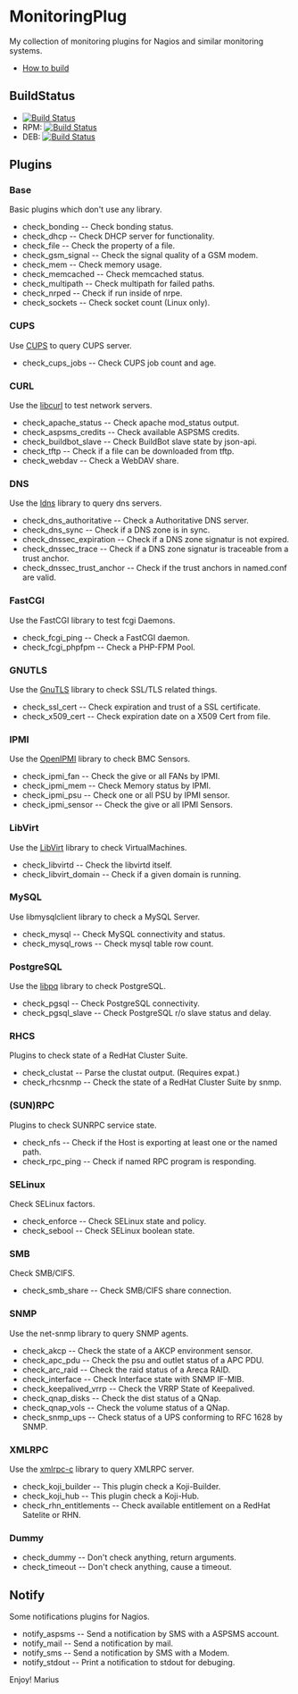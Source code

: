 # MonitoringPlug


My collection of monitoring plugins for Nagios and similar monitoring systems.

* [How to build](https://github.com/MonitoringPlug/monitoringplug/wiki/HowToBuild)

## BuildStatus

 * [![Build Status](https://jenkins.durchmesser.ch/job/monitoringplug/badge/icon)](https://jenkins.durchmesser.ch/job/monitoringplug/)
  * RPM: [![Build Status](https://jenkins.durchmesser.ch/job/dist-rpm/badge/icon)](https://jenkins.durchmesser.ch/job/dist-rpm/)
  * DEB: [![Build Status](https://jenkins.durchmesser.ch/job/deb-bin/badge/icon)](https://jenkins.durchmesser.ch/job/deb-bin/)

## Plugins

### Base

Basic plugins which don't use any library.

*  check_bonding -- Check bonding status.
*  check_dhcp -- Check DHCP server for functionality.
*  check_file -- Check the property of a file.
*  check_gsm_signal -- Check the signal quality of a GSM modem.
*  check_mem -- Check memory usage.
*  check_memcached -- Check memcached status.
*  check_multipath -- Check multipath for failed paths.
*  check_nrped -- Check if run inside of nrpe.
*  check_sockets -- Check socket count (Linux only). 

### CUPS


Use [CUPS](http://www.cups.org) to query CUPS server.

*  check_cups_jobs -- Check CUPS job count and age. 

### CURL

Use the [libcurl](http://curl.haxx.se/libcurl/) to test network servers.

*  check_apache_status -- Check apache mod_status output.
*  check_aspsms_credits -- Check available ​ASPSMS credits.
*  check_buildbot_slave -- Check BuildBot slave state by json-api.
*  check_tftp -- Check if a file can be downloaded from tftp.
*  check_webdav -- Check a WebDAV share. 

### DNS

Use the [ldns](http://www.nlnetlabs.nl/projects/ldns/) library to query dns servers.

*  check_dns_authoritative -- Check a Authoritative DNS server.
*  check_dns_sync -- Check if a DNS zone is in sync.
*  check_dnssec_expiration -- Check if a DNS zone signatur is not expired.
*  check_dnssec_trace -- Check if a DNS zone signatur is traceable from a trust anchor.
*  check_dnssec_trust_anchor -- Check if the trust anchors in named.conf are valid.

### FastCGI

Use the FastCGI library to test fcgi Daemons.

*  check_fcgi_ping -- Check a FastCGI daemon.
*  check_fcgi_phpfpm -- Check a PHP-FPM Pool.

### GNUTLS

Use the [GnuTLS](http://www.gnutls.org) library to check SSL/TLS related things.

*  check_ssl_cert -- Check expiration and trust of a SSL certificate. 
*  check_x509_cert -- Check expiration date on a X509 Cert from file.

### IPMI

Use the [OpenIPMI](http://openipmi.sourceforge.net/) library to check BMC Sensors.

*  check_ipmi_fan -- Check the give or all FANs by IPMI.
*  check_ipmi_mem -- Check Memory status by IPMI.
*  check_ipmi_psu -- Check one or all PSU by IPMI sensor.
*  check_ipmi_sensor -- Check the give or all IPMI Sensors. 

### LibVirt

Use the [LibVirt](http://libvirt.org/) library to check VirtualMachines.

*  check_libvirtd -- Check the libvirtd itself.
*  check_libvirt_domain -- Check if a given domain is running. 

### MySQL

Use libmysqlclient library to check a MySQL Server.

*  check_mysql -- Check MySQL connectivity and status.
*  check_mysql_rows -- Check mysql table row count. 

### PostgreSQL

Use the [libpq](http://www.postgresql.org/) library to check PostgreSQL.

*  check_pgsql -- Check PostgreSQL connectivity.
*  check_pgsql_slave -- Check PostgreSQL r/o slave status and delay.

### RHCS

Plugins to check state of a RedHat Cluster Suite.

*  check_clustat -- Parse the clustat output. (Requires expat.)
*  check_rhcsnmp -- Check the state of a RedHat Cluster Suite by snmp. 

### (SUN)RPC

Plugins to check SUNRPC service state.

*  check_nfs -- Check if the Host is exporting at least one or the named path.
*  check_rpc_ping -- Check if named RPC program is responding. 

### SELinux

Check SELinux factors.

*  check_enforce -- Check SELinux state and policy.
*  check_sebool -- Check SELinux boolean state. 

### SMB

Check SMB/CIFS.

*  check_smb_share -- Check SMB/CIFS share connection. 

### SNMP

Use the ​net-snmp library to query SNMP agents.

*  check_akcp -- Check the state of a AKCP environment sensor.
*  check_apc_pdu -- Check the psu and outlet status of a APC PDU.
*  check_arc_raid -- Check the raid status of a Areca RAID.
*  check_interface -- Check Interface state with SNMP IF-MIB.
*  check_keepalived_vrrp -- Check the VRRP State of Keepalived. 
*  check_qnap_disks -- Check the dist status of a QNap.
*  check_qnap_vols -- Check the volume status of a QNap.
*  check_snmp_ups -- Check status of a UPS conforming to RFC 1628 by SNMP.

### XMLRPC

Use the [xmlrpc-c](http://xmlrpc-c.sourceforge.net/) library to query XMLRPC server.

*  check_koji_builder -- This plugin check a Koji-Builder.
*  check_koji_hub -- This plugin check a Koji-Hub.
*  check_rhn_entitlements -- Check available entitlement on a RedHat Satelite or RHN. 

### Dummy

*  check_dummy -- Don't check anything, return arguments.
*  check_timeout -- Don't check anything, cause a timeout. 

## Notify

Some notifications plugins for Nagios.

*  notify_aspsms -- Send a notification by SMS with a ASPSMS account.
*  notify_mail -- Send a notification by mail.
*  notify_sms -- Send a notification by SMS with a Modem.
*  notify_stdout -- Print a notification to stdout for debuging. 

Enjoy!
  Marius
